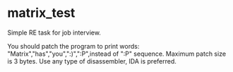 # matrix_test
Simple RE task for job interview.

You should patch the program to print words: 
"Matrix","has","you",":)",":P",instead of ":P" sequence.
Maximum patch size is 3 bytes.
Use any type of disassembler, IDA is preferred.
